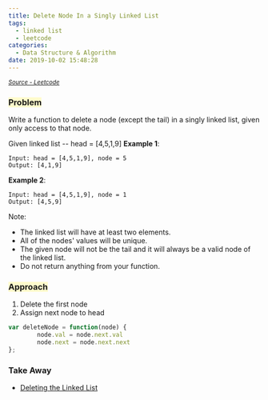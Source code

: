 ```yaml
---
title: Delete Node In a Singly Linked List
tags:
  - linked list
  - leetcode
categories:
  - Data Structure & Algorithm
date: 2019-10-02 15:48:28
---
```

<sub>_[Source - Leetcode](https://leetcode.com/problems/delete-node-in-a-linked-list/)_</sub>

### <span style="background-color: #FFFBCC"> Problem 
Write a function to delete a node (except the tail) in a singly linked list, given only access to that node.

<!-- more -->

Given linked list -- head = [4,5,1,9]
__Example 1__:
```
Input: head = [4,5,1,9], node = 5
Output: [4,1,9]
```
__Example 2__:
```
Input: head = [4,5,1,9], node = 1
Output: [4,5,9]

```

Note:

- The linked list will have at least two elements.
- All of the nodes' values will be unique.
- The given node will not be the tail and it will always be a valid node of the linked list.
- Do not return anything from your function.

### <span style="background-color: #FFFBCC"> Approach
1. Delete the first node
2. Assign next node to head

```javascript
var deleteNode = function(node) {    
        node.val = node.next.val
        node.next = node.next.next
};
```

### Take Away
- [Deleting the Linked List](https://leetcode.com/explore/learn/card/linked-list/209/singly-linked-list/1289/)
